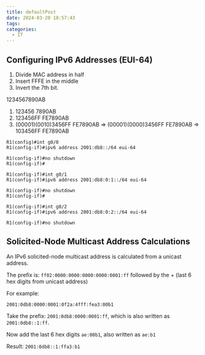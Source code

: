 ```yaml
---
title: defaultPost
date: 2024-03-20 18:57:43
tags: 
categories:
  - IT
---
```

## Configuring IPv6 Addresses (EUI-64)
1. Divide MAC address in half
2. Insert FFFE in the middle
3. Invert the 7th bit. 

1234567890AB
1. 123456 7890AB
2. 123456FF FE7890AB
3. (00001)(0010)3456FF FE7890AB => (00001)(0000)3456FF FE7890AB => 103456FF FE7890AB

```
R1(config)#int g0/0
R1(config-if)#ipv6 address 2001:db8::/64 eui-64

R1(config-if)#no shutdown
R1(config-if)#

R1(config-if)#int g0/1
R1(config-if)#ipv6 address 2001:db8:0:1::/64 eui-64

R1(config-if)#no shutdown
R1(config-if)#

R1(config-if)#int g0/2
R1(config-if)#ipv6 address 2001:db8:0:2::/64 eui-64

R1(config-if)#no shutdown
```

## Solicited-Node Multicast Address Calculations

An IPv6 solicited-node multicast address is calculated from a unicast address. 

The prefix is: `ff02:0000:0000:0000:0000:0001:ff` followed by the + (last 6 hex digits from unicast address)

For example:

`2001:0db8:0000:0001:0f2a:4fff:fea3:00b1`  

Take the prefix: `2001:0db8:0000:0001:ff`, which is also written as `2001:0db8::1:ff`. 

Now add the last 6 hex digits `ae:00b1`, also written as `ae:b1`

Result: `2001:0db8::1:ffa3:b1`

